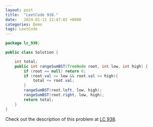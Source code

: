 ```yaml
---
layout: post
title:  "LeetCode 938."
date:   2024-01-11 12:47:02 +0800
categories: Demo
tags: LeetCode
---
```


```java
package lc_938;

public class Solution {

    int total;
    public int rangeSumBST(TreeNode root, int low, int high) {
        if (root == null) return 0;
        if (root.val >= low && root.val <= high){
            total += root.val;
        }
        rangeSumBST(root.left, low, high);
        rangeSumBST(root.right, low, high);
        return total;
    }
}
```

Check out the description of this problem at [LC 938][LC-938].

[LC-938]: https://leetcode.com/problemset/?search=938&page=1
